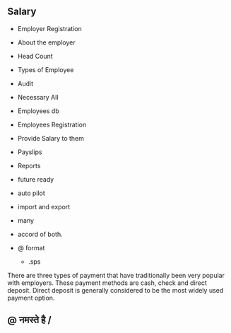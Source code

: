 ## Salary

 - Employer Registration
 - About the employer
 - Head Count
 - Types of Employee
 - Audit
 - Necessary All
 - Employees db
 - Employees Registration
 - Provide Salary to them
 - Payslips
 - Reports
 - future ready
 - auto pilot
 - import and export
 - many

 - accord of both.
 - @ format
   - .sps
  
There are three types of payment that have traditionally been very popular with employers. These payment methods are cash, check and direct deposit. Direct deposit is generally considered to be the most widely used payment option.

## @ नमस्ते है /
<!---
word forms: plural salaries. variable noun. A salary is the money that someone is paid each month by their employer, especially when they are in a profession such as teaching, law, or medicine.

What are different types of salary?

Three types of salary

1. Net Salary: Simply speaking, this is the salary you get in your hands and thus also sometimes called an in-hand salary.
2. Gross salary: This is the salary which is shown in the payslip.
3. CTC: CTC or cost-to-company is the total monetary benefits provided by the employer for the complete financial year.
--->
